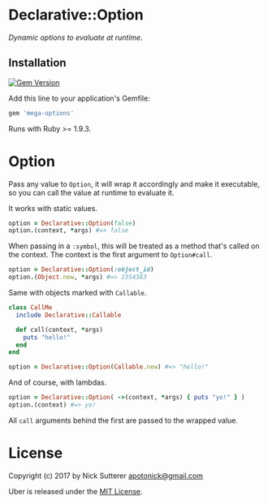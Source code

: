 # Declarative::Option

_Dynamic options to evaluate at runtime._

## Installation

[![Gem Version](https://badge.fury.io/rb/mega-option.svg)](http://badge.fury.io/rb/mega-option)

Add this line to your application's Gemfile:

```ruby
gem 'mega-options'
```

Runs with Ruby >= 1.9.3.

# Option

Pass any value to `Option`, it will wrap it accordingly and make it executable, so you can call the value at runtime to evaluate it.

It works with static values.

```ruby
option = Declarative::Option(false)
option.(context, *args) #=> false
```

When passing in a `:symbol`, this will be treated as a method that's called on the context. The context is the first argument to `Option#call`.

```ruby
option = Declarative::Option(:object_id)
option.(Object.new, *args) #=> 2354383
```

Same with objects marked with `Callable`.

```ruby
class CallMe
  include Declarative::Callable

  def call(context, *args)
    puts "hello!"
  end
end

option = Declarative::Option(Callable.new) #=> "hello!"
```

And of course, with lambdas.

```ruby
option = Declarative::Option( ->(context, *args) { puts "yo!" } )
option.(context) #=> yo!
```

All `call` arguments behind the first are passed to the wrapped value.

# License

Copyright (c) 2017 by Nick Sutterer <apotonick@gmail.com>

Uber is released under the [MIT License](http://www.opensource.org/licenses/MIT).

